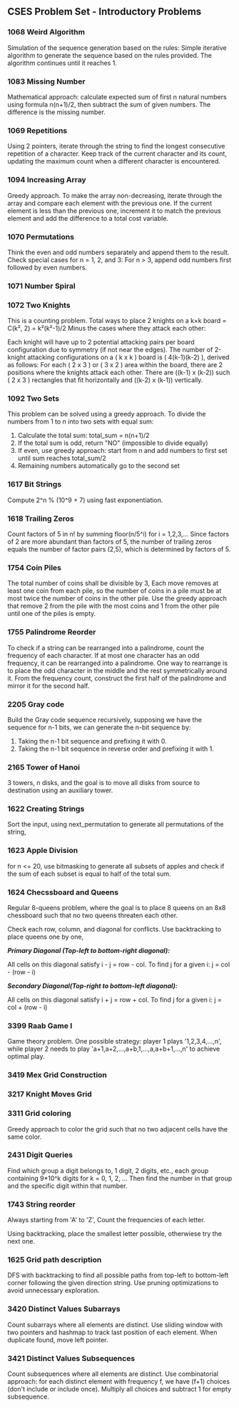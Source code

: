 ## CSES Problem Set - Introductory Problems

### 1068 Weird Algorithm

Simulation of the sequence generation based on the rules:
Simple iterative algorithm to generate the sequence based on the rules provided. The algorithm continues until it reaches 1.

### 1083 Missing Number

Mathematical approach: calculate expected sum of first n natural numbers using formula n(n+1)/2, then subtract the sum of given numbers. The difference is the missing number.

### 1069 Repetitions

Using 2 pointers, iterate through the string to find the longest consecutive repetition of a character. Keep track of the current character and its count, updating the maximum count when a different character is encountered.

### 1094 Increasing Array

Greedy approach.
To make the array non-decreasing, iterate through the array and compare each element with the previous one. If the current element is less than the previous one, increment it to match the previous element and add the difference to a total cost variable.

### 1070 Permutations

Think the even and odd numbers separately and append them to the result.
Check special cases for n = 1, 2, and 3:
For n > 3, append odd numbers first followed by even numbers.

### 1071 Number Spiral

### 1072 Two Knights

This is a counting problem.
Total ways to place 2 knights on a k×k board = C(k², 2) = k²(k²-1)/2
Minus the cases where they attack each other:

Each knight will have up to 2 potential attacking pairs per board configuration due to symmetry (if not near the edges).
The number of 2-knight attacking configurations on a ( k x k ) board is ( 4(k-1)(k-2) ),
derived as follows:
For each ( 2 x 3 ) or ( 3 x 2 ) area within the board, there are 2 positions where the knights attack each other.
There are ((k-1) x (k-2)) such ( 2 x 3 ) rectangles that fit horizontally and ((k-2) x (k-1)) vertically.

### 1092 Two Sets

This problem can be solved using a greedy approach.
To divide the numbers from 1 to n into two sets with equal sum:

1. Calculate the total sum: total_sum = n(n+1)/2
2. If the total sum is odd, return "NO" (impossible to divide equally)
3. If even, use greedy approach: start from n and add numbers to first set until sum reaches total_sum/2
4. Remaining numbers automatically go to the second set

### 1617 Bit Strings

Compute 2^n % (10^9 + 7) using fast exponentiation.

### 1618 Trailing Zeros

Count factors of 5 in n! by summing floor(n/5^i) for i = 1,2,3,... Since factors of 2 are more abundant than factors of 5, the number of trailing zeros equals the number of factor pairs (2,5), which is determined by factors of 5.

### 1754 Coin Piles

The total number of coins shall be divisible by 3,
Each move removes at least one coin from each pile, so the number of coins in a pile must be at most twice the number of coins in the other pile.
Use the greedy approach that remove 2 from the pile with the most coins and 1 from the other pile until one of the piles is empty.

### 1755 Palindrome Reorder

To check if a string can be rearranged into a palindrome, count the frequency of each character.
If at most one character has an odd frequency, it can be rearranged into a palindrome.
One way to rearrange is to place the odd character in the middle and the rest symmetrically around it.
From the frequency count, construct the first half of the palindrome and mirror it for the second half.

### 2205 Gray code

Build the Gray code sequence recursively, supposing we have the sequence for n-1 bits, we can generate the n-bit sequence by:

1. Taking the n-1 bit sequence and prefixing it with 0.
2. Taking the n-1 bit sequence in reverse order and prefixing it with 1.

### 2165 Tower of Hanoi

3 towers, n disks, and the goal is to move all disks from source to destination using an auxiliary tower.

### 1622 Creating Strings

Sort the input, using next_permutation to generate all permutations of the string,

### 1623 Apple Division

for n <= 20, use bitmasking to generate all subsets of apples and check if the sum of each subset is equal to half of the total sum.

### 1624 Checssboard and Queens

Regular 8-queens problem, where the goal is to place 8 queens on an 8x8 chessboard such that no two queens threaten each other.

Check each row, column, and diagonal for conflicts. Use backtracking to place queens one by one,

**_Primary Diagonal (Top-left to bottom-right diagonal):_**

All cells on this diagonal satisfy i - j = row - col.
To find j for a given i: j = col - (row - i)

**_Secondary Diagonal(Top-right to bottom-left diagonal):_**

All cells on this diagonal satisfy i + j = row + col.
To find j for a given i: j = col + (row - i)

### 3399 Raab Game I

Game theory problem. One possible strategy: player 1 plays '1,2,3,4,...,n', while player 2 needs to play 'a+1,a+2,...,a+b,1,...,a,a+b+1,...,n' to achieve optimal play.

### 3419 Mex Grid Construction

### 3217 Knight Moves Grid

### 3311 Grid coloring

Greedy approach to color the grid such that no two adjacent cells have the same color.

### 2431 Digit Queries

Find which group a digit belongs to, 1 digit, 2 digits, etc., each group containing 9\*10^k digits for k = 0, 1, 2, ...
Then find the number in that group and the specific digit within that number.

### 1743 String reorder

Always starting from 'A' to 'Z', Count the frequencies of each letter.

Using backtracking, place the smallest letter possible, otherwiese try the next one.

### 1625 Grid path description

DFS with backtracking to find all possible paths from top-left to bottom-left corner following the given direction string. Use pruning optimizations to avoid unnecessary exploration.

### 3420 Distinct Values Subarrays

Count subarrays where all elements are distinct. Use sliding window with two pointers and hashmap to track last position of each element. When duplicate found, move left pointer.

### 3421 Distinct Values Subsequences

Count subsequences where all elements are distinct. Use combinatorial approach: for each distinct element with frequency f, we have (f+1) choices (don't include or include once). Multiply all choices and subtract 1 for empty subsequence.
